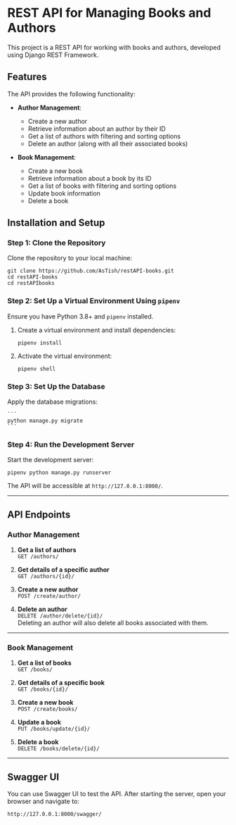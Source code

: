 # REST API for Managing Books and Authors

This project is a REST API for working with books and authors, developed using Django REST Framework.

## Features

The API provides the following functionality:

- **Author Management**:
  - Create a new author
  - Retrieve information about an author by their ID
  - Get a list of authors with filtering and sorting options
  - Delete an author (along with all their associated books)

- **Book Management**:
  - Create a new book
  - Retrieve information about a book by its ID
  - Get a list of books with filtering and sorting options
  - Update book information
  - Delete a book


## Installation and Setup

### Step 1: Clone the Repository

Clone the repository to your local machine:

```
git clone https://github.com/AsTish/restAPI-books.git
cd restAPI-books
cd restAPIbooks
```

### Step 2: Set Up a Virtual Environment Using `pipenv`

Ensure you have Python 3.8+ and `pipenv` installed.

1. Create a virtual environment and install dependencies:

    ```
    pipenv install
    ```

2. Activate the virtual environment:

    ```
    pipenv shell
    ```

### Step 3: Set Up the Database

Apply the database migrations:

    ```
    python manage.py migrate
    ```

### Step 4: Run the Development Server

Start the development server:

```
pipenv python manage.py runserver
```

The API will be accessible at `http://127.0.0.1:8000/`.

---

## API Endpoints

### Author Management

1. **Get a list of authors**  
   `GET /authors/`

2. **Get details of a specific author**  
   `GET /authors/{id}/`

3. **Create a new author**  
   `POST /create/author/` 

4. **Delete an author**  
   `DELETE /author/delete/{id}/`  
   Deleting an author will also delete all books associated with them.

---

### Book Management

1. **Get a list of books**  
   `GET /books/`

2. **Get details of a specific book**  
   `GET /books/{id}/`

3. **Create a new book**  
   `POST /create/books/`

4. **Update a book**  
   `PUT /books/update/{id}/`

5. **Delete a book**  
   `DELETE /books/delete/{id}/`

---

## Swagger UI

You can use Swagger UI to test the API. After starting the server, open your browser and navigate to:

```
http://127.0.0.1:8000/swagger/
```
